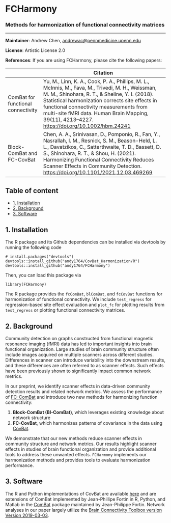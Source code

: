 # FCHarmony
### Methods for harmonization of functional connectivity matrices

--------
**Maintainer**: Andrew Chen, andrewac@pennmedicine.upenn.edu

**License**: Artistic License 2.0

**References**: If you are using FCHarmony, please cite the following papers:

|       | Citation     |
| -------------  | -------------  |
| ComBat for functional connectivity    | Yu, M., Linn, K. A., Cook, P. A., Phillips, M. L., McInnis, M., Fava, M., Trivedi, M. H., Weissman, M. M., Shinohara, R. T., & Sheline, Y. I. (2018). Statistical harmonization corrects site effects in functional connectivity measurements from multi-site fMRI data. Human Brain Mapping, 39(11), 4213–4227. https://doi.org/10.1002/hbm.24241|
| Block-ComBat and FC-CovBat    | Chen, A. A., Srinivasan, D., Pomponio, R., Fan, Y., Nasrallah, I. M., Resnick, S. M., Beason-Held, L. L., Davatzikos, C., Satterthwaite, T. D., Bassett, D. S., Shinohara, R. T., & Shou, H. (2021). Harmonizing Functional Connectivity Reduces Scanner Effects in Community Detection. https://doi.org/10.1101/2021.12.03.469269|

## Table of content
- [1. Installation](#id-section1)
- [2. Background](#id-section2)
- [3. Software](#id-section3)

<div id='id-section1'/>

## 1. Installation
The R package and its Github dependencies can be installed via devtools by 
running the following code

```
# install.packages("devtools")
devtools::install_github("andy1764/CovBat_Harmonization/R")
devtools::install_github("andy1764/FCHarmony")
```

Then, you can load this package via

```
library(FCHarmony)
```

The R package provides the `fcComBat`, `blComBat`, and `fcCovBat` functions for harmonization of functional connectivity. We include `test_regress` for regression-based site effect evaluation and `plot_fc` for plotting results from `test_regress` or plotting functional connectivity matrices.

<div id='id-section2'/>

## 2. Background
Community detection on graphs constructed from functional magnetic resonance imaging (fMRI) data has led to important insights into brain functional organization. Large studies of brain community structure often include images acquired on multiple scanners across different studies. Differences in scanner can introduce variability into the downstream results, and these differences are often referred to as scanner effects. Such effects have been previously shown to significantly impact common network metrics. 

In our preprint, we identify scanner effects in data-driven community detection results and related network metrics. We assess the performance of [FC-ComBat](https://doi.org/10.1002/hbm.24241) and introduce two new methods for harmonizing function connectivity:

1. **Block-ComBat (Bl-ComBat)**, which leverages existing knowledge about network structure
2. **FC-CovBat**, which harmonizes patterns of covariance in the data using [CovBat](https://github.com/andy1764/CovBat_Harmonization).

We demonstrate that our new methods reduce scanner effects in community structure and network metrics. Our results highlight scanner effects in studies of brain functional organization and provide additional tools to address these unwanted effects. `FCHarmony` implements our harmonization methods and provides tools to evaluate harmonization performance. 

<div id='id-section3'/>

## 3. Software
The R and Python implementations of CovBat are available [here](https://github.com/andy1764/CovBat_Harmonization) and are extensions of ComBat implemented by Jean-Phillipe Fortin in R, Python, and Matlab in the  [ComBat](https://github.com/Jfortin1/ComBatHarmonization) package maintained by Jean-Philippe Fortin. Network analyses in our paper largely utilize the [Brain Connectivity Toolbox version Version 2019-03-03](https://sites.google.com/site/bctnet/).
